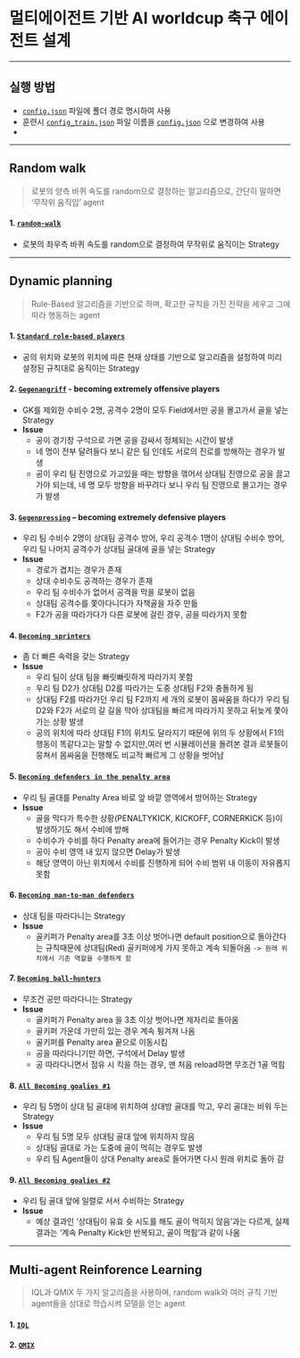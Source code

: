 # 멀티에이전트 기반 AI worldcup 축구 에이전트 설계
---
## 실행 방법
- [`config.json`](https://github.com/I-hate-Soccer/AI_Soccer/blob/main/config.json) 파일에 폴더 경로 명시하여 사용
- 훈련시 [`config_train.json`](https://github.com/I-hate-Soccer/AI_Soccer/blob/main/config_train.json) 파일 이름을 [`config.json`](https://github.com/I-hate-Soccer/AI_Soccer/blob/main/config.json) 으로 변경하여 사용
- 
---
## Random walk
> 로봇의 양측 바퀴 속도를 random으로 결정하는 알고리즘으로, 간단히 말하면 ‘무작위 움직임’ agent  

#### 1. [`random-walk`](https://github.com/I-hate-Soccer/AI_Soccer/tree/main/Random%20Walk/random-walk)
- 로봇의 좌우측 바퀴 속도를 random으로 결정하여 무작위로 움직이는 Strategy

---
## Dynamic planning
> Rule-Based 알고리즘을 기반으로 하며, 확고한 규칙을 가진 전략을 세우고 그에 따라 행동하는 agent

#### 1. [`Standard role-based players`](https://github.com/I-hate-Soccer/AI_Soccer/tree/main/Dynamic%20Planning/Standard_role-based_players)
- 공의 위치와 로봇의 위치에 따른 현재 상태를 기반으로 알고리즘을 설정하여 미리 설정된 규칙대로 움직이는 Strategy


#### 2. [`Gegenangriff`](https://github.com/I-hate-Soccer/AI_Soccer/tree/main/Dynamic%20Planning/Gegenangriff) - becoming extremely offensive players
- GK를 제외한 수비수 2명, 공격수 2명이 모두 Field에서만 공을 몰고가서 골을 넣는 Strategy
- **Issue**
  - 공이 경기장 구석으로 가면 공을 감싸서 정체되는 시간이 발생
  - 네 명이 전부 달려들다 보니 같은 팀 인데도 서로의 진로를 방해하는 경우가 발생
  - 공이 우리 팀 진영으로 가고있을 때는 방향을 꺾어서 상대팀 진영으로 공을 끌고가야 되는데, 네 명 모두 방향을 바꾸려다 보니 우리 팀 진영으로 몰고가는 경우가 발생


#### 3. [`Gegenpressing`](https://github.com/I-hate-Soccer/AI_Soccer/tree/main/Dynamic%20Planning/Gegenpressing) – becoming extremely defensive players
- 우리 팀 수비수 2명이 상대팀 공격수 방어, 우리 공격수 1명이 상대팀 수비수 방어, 우리 팀 나머지 공격수가 상대팀 골대에 골을 넣는 Strategy
- **Issue**
  - 경로가 겹치는 경우가 존재
  - 상대 수비수도 공격하는 경우가 존재
  - 우리 팀 수비수가 없어서 공격을 막을 로봇이 없음
  - 상대팀 공격수를 쫓아다니다가 자책골을 자주 만듦
  - F2가 공을 따라가다가 다른 로봇에 걸린 경우, 공을 따라가지 못함	


#### 4. [`Becoming sprinters`](https://github.com/I-hate-Soccer/AI_Soccer/tree/main/Dynamic%20Planning/Becoming_sprinters)
- 좀 더 빠른 속력을 갖는 Strategy
- **Issue**
  - 우리 팀이 상대 팀을 빠릿빠릿하게 따라가지 못함
  - 우리 팀 D2가 상대팀 D2를 따라가는 도중 상대팀 F2와 충돌하게 됨
  - 상대팀 F2를 따라가던 우리 팀 F2까지 세 개의 로봇이 몸싸움을 하다가 우리 팀 D2와 F2가 서로의 갈 길을 막아 상대팀을 빠르게 따라가지 못하고 뒤늦게 쫓아가는 상황 발생
  - 공의 위치에 따라 상대팀 F1의 위치도 달라지기 때문에 위의 두 상황에서 F1의 행동이 똑같다고는 말할 수 없지만,여러 번 시뮬레이션을 돌려본 결과 로봇들이 뭉쳐서 몸싸움을 진행해도 비교적 빠르게 그 상황을 벗어남


#### 5. [`Becoming defenders in the penalty area`](https://github.com/I-hate-Soccer/AI_Soccer/tree/main/Dynamic%20Planning/Becoming%20defenders%20in%20the%20penalty%20area)
- 우리 팀 골대를 Penalty Area 바로 앞 바깥 영역에서 방어하는 Strategy
- **Issue**
  - 골을 막다가 특수한 상황(PENALTYKICK, KICKOFF, CORNERKICK 등)이 발생하기도 해서 수비에 방해
  - 수비수가 수비를 하다 Penalty area에 들어가는 경우 Penalty Kick이 발생
  - 공이 수비 영역 내 있지 않으면 Delay가 발생
  - 해당 영역이 아닌 위치에서 수비를 진행하게 되어 수비 범위 내 이동이 자유롭지 못함


#### 6. [`Becoming man-to-man defenders`](https://github.com/I-hate-Soccer/AI_Soccer/tree/main/Dynamic%20Planning/Becoming%20man-to-man%20defenders)
- 상대 팀을 따라다니는 Strategy
- **Issue**
  - 골키퍼가 Penalty area를 3초 이상 벗어나면 default position으로 돌아간다는 규칙때문에 상대팀(Red) 골키퍼에게 가지 못하고 계속 되돌아옴 `-> 원래 위치에서 기존 역할을 수행하게 함`

#### 7. [`Becoming ball-hunters`](https://github.com/I-hate-Soccer/AI_Soccer/tree/main/Dynamic%20Planning/Becoming_ball-hunters)
- 무조건 공만 따라다니는 Strategy
- **Issue**
  - 골키퍼가 Penalty area 을 3초 이상 벗어나면 제자리로 돌아옴
  - 골키퍼 가운데 가만히 있는 경우 계속 튕겨져 나옴
  - 골키퍼를 Penalty area 끝으로 이동시킴
  - 공을 따라다니기만 하면, 구석에서 Delay 발생
  - 공 따라다니면서 점유 시 킥을 하는 경우, 맨 처음 reload하면 무조건 1골 먹힘


#### 8. [`All Becoming goalies #1`](https://github.com/I-hate-Soccer/AI_Soccer/tree/main/Dynamic%20Planning/All%20Becoming%20goalies_1)
- 우리 팀 5명이 상대 팀 골대에 위치하여 상대방 골대를 막고, 우리 골대는 비워 두는 Strategy
- **Issue**
  - 우리 팀 5명 모두 상대팀 골대 앞에 위치하지 않음
  - 상대팀 골대로 가는 도중에 골이 먹히는 경우도 발생
  - 우리 팀 Agent들이 상대 Penalty area로 들어가면 다시 원래 위치로 돌아 감


#### 9. [`All Becoming goalies #2`](https://github.com/I-hate-Soccer/AI_Soccer/tree/main/Dynamic%20Planning/All%20Becoming%20goalies_2)  
- 우리 팀 골대 앞에 일렬로 서서 수비하는 Strategy
- **Issue**
  - 예상 결과인 ‘상대팀이 유효 슛 시도를 해도 골이 먹히지 않음’과는 다르게, 실제 결과는 ‘계속 Penalty Kick만 반복되고, 골이 먹힘’과 같이 나옴


---
## Multi-agent Reinforence Learning
> IQL과 QMIX 두 가지 알고리즘을 사용하며, random walk와 여러 규칙 기반 agent들을 상대로 학습시켜 모델을 얻는 agent

#### 1. [`IQL`](https://github.com/I-hate-Soccer/AI_Soccer/tree/main/Multi-agent%20Reinforence%20Learning/IQL)
#### 2. [`QMIX`](https://github.com/I-hate-Soccer/AI_Soccer/tree/main/Multi-agent%20Reinforence%20Learning/QMIX)
